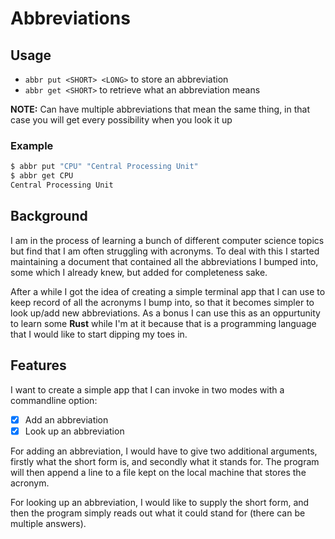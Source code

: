 # Abbreviations

## Usage
 * `abbr put <SHORT> <LONG>` to store an abbreviation
 * `abbr get <SHORT>` to retrieve what an abbreviation means

**NOTE:** Can have multiple abbreviations that mean the same thing, in that case
you will get every possibility when you look it up
### Example
```sh
$ abbr put "CPU" "Central Processing Unit"
$ abbr get CPU
Central Processing Unit
```

## Background
I am in the process of learning a bunch of different computer science topics
but find that I am often struggling with acronyms. To deal with this I started
maintaining a document that contained all the abbreviations I bumped into, some
which I already knew, but added for completeness sake.

After a while I got the idea of creating a simple terminal app that I can use
to keep record of all the acronyms I bump into, so that it becomes simpler to
look up/add new abbreviations. As a bonus I can use this as an oppurtunity to
learn some **Rust** while I'm at it because that is a programming language that
I would like to start dipping my toes in.

## Features
I want to create a simple app that I can invoke in two modes with a commandline option:

- [x] Add an abbreviation
- [x] Look up an abbreviation

For adding an abbreviation, I would have to give two additional arguments, firstly
what the short form is, and secondly what it stands for. The program will then append
a line to a file kept on the local machine that stores the acronym.

For looking up an abbreviation, I would like to supply the short form, and then
the program simply reads out what it could stand for (there can be multiple answers).

